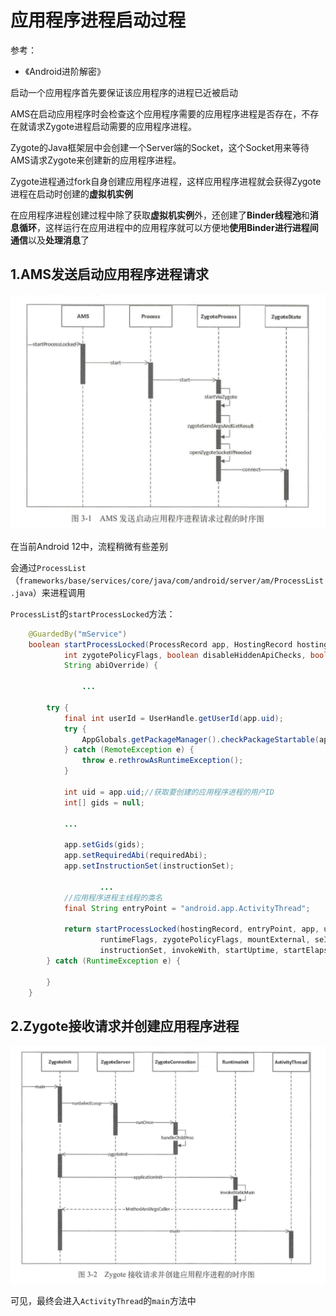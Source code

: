 # 应用程序进程启动过程

参考：

+ 《Android进阶解密》



启动一个应用程序首先要保证该应用程序的进程已近被启动

AMS在启动应用程序时会检查这个应用程序需要的应用程序进程是否存在，不存在就请求Zygote进程启动需要的应用程序进程。

Zygote的Java框架层中会创建一个Server端的Socket，这个Socket用来等待AMS请求Zygote来创建新的应用程序进程。

Zygote进程通过fork自身创建应用程序进程，这样应用程序进程就会获得Zygote进程在启动时创建的**虚拟机实例**

在应用程序进程创建过程中除了获取**虚拟机实例**外，还创建了**Binder线程池**和**消息循环**，这样运行在应用进程中的应用程序就可以方便地**使用Binder进行进程间通信**以及**处理消息**了



## 1.AMS发送启动应用程序进程请求

![055](https://github.com/winfredzen/Android-Basic/blob/master/Framework/images/055.png)

在当前Android 12中，流程稍微有些差别

会通过`ProcessList`（`frameworks/base/services/core/java/com/android/server/am/ProcessList.java`）来进程调用

`ProcessList`的`startProcessLocked`方法：

```java
    @GuardedBy("mService")
    boolean startProcessLocked(ProcessRecord app, HostingRecord hostingRecord,
            int zygotePolicyFlags, boolean disableHiddenApiChecks, boolean disableTestApiChecks,
            String abiOverride) {

				...

        try {
            final int userId = UserHandle.getUserId(app.uid);
            try {
                AppGlobals.getPackageManager().checkPackageStartable(app.info.packageName, userId);
            } catch (RemoteException e) {
                throw e.rethrowAsRuntimeException();
            }

            int uid = app.uid;//获取要创建的应用程序进程的用户ID
            int[] gids = null;

            ...

            app.setGids(gids);
            app.setRequiredAbi(requiredAbi);
            app.setInstructionSet(instructionSet);

  					...
            //应用程序进程主线程的类名  
            final String entryPoint = "android.app.ActivityThread";

            return startProcessLocked(hostingRecord, entryPoint, app, uid, gids,
                    runtimeFlags, zygotePolicyFlags, mountExternal, seInfo, requiredAbi,
                    instructionSet, invokeWith, startUptime, startElapsedTime);
        } catch (RuntimeException e) {
           
        }
    }
```



## 2.Zygote接收请求并创建应用程序进程

![056](https://github.com/winfredzen/Android-Basic/blob/master/Framework/images/056.png)

可见，最终会进入`ActivityThread`的`main`方法中

























